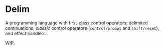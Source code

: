 # Delim

A programming language with first-class control operators: delimited continuations, _classic_ control operators (`control/prompt` and `shift/reset`), and effect handlers.

WIP.